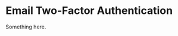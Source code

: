 [title]: # (Email Two-Factor Authentication)
[tags]: # (XXX)
[priority]: # (2284)
# Email Two-Factor Authentication
Something here.
